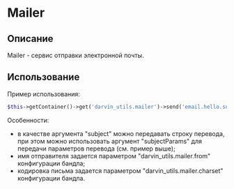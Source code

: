 Mailer
======

## Описание

Mailer - сервис отправки электронной почты.

## Использование

Пример использования:

```php
$this->getContainer()->get('darvin_utils.mailer')->send('email.hello.subject', 'Hello, world!', 'world@example.com');
```

Особенности:

- в качестве аргумента "subject" можно передавать строку перевода, при этом можно использовать аргумент "subjectParams"
 для передачи параметров перевода (см. пример выше);
- имя отправителя задается параметром "darvin_utils.mailer.from" конфигурации бандла;
- кодировка письма задается параметром "darvin_utils.mailer.charset" конфигурации бандла.
